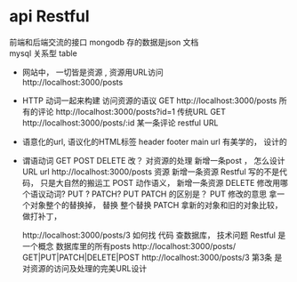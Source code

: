 # api  Restful
  前端和后端交流的接口
  mongodb 存的数据是json  文档  
  mysql  关系型  table 
- 网站中， 一切皆是资源 , 资源用URL访问  
  http://localhost:3000/posts
- HTTP 动词一起来构建 访问资源的语议
  GET  http://localhost:3000/posts  所有的评论
  http://localhost:3000/posts?id=1  传统URL 
  GET  http://localhost:3000/posts/:id   某一条评论 restful URL
- 语意化的url, 语议化的HTML标签  header  footer main 
  url 有美学的， 设计的 
- 谓语动词 GET POST  DELETE 改？  对资源的处理 
  新增一条post ， 怎么设计URL 
  url http://localhost:3000/posts 资源 
  新增一条资源  Restful 写的不是代码， 只是大自然的搬运工 
  POST 动作语义， 新增一条资源
  DELETE 
  修改用哪个语议动词? PUT ? PATCH?
  PUT PATCH 的区别是？ 
  PUT 修改的意思 拿一个对象整个的替换掉， 替换  整个替换
  PATCH 拿新的对象和旧的对象比较， 做打补丁， 

  http://localhost:3000/posts/3 
  如何找 代码 查数据库， 技术问题
  Restful 是一个概念 数据库里的所有posts 
  http://localhost:3000/posts/
  GET|PUT|PATCH|DELETE|POST  http://localhost:3000/posts/3 第3条 
  是对资源的访问及处理的完美URL设计








    